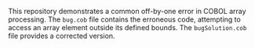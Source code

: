 This repository demonstrates a common off-by-one error in COBOL array processing. The `bug.cob` file contains the erroneous code, attempting to access an array element outside its defined bounds.  The `bugSolution.cob` file provides a corrected version.